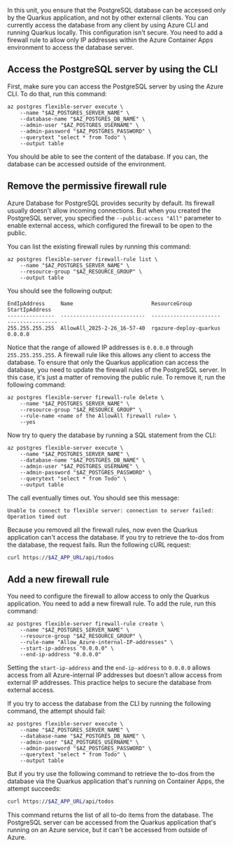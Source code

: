 In this unit, you ensure that the PostgreSQL database can be accessed only by the Quarkus application, and not by other external clients. You can currently access the database from any client by using Azure CLI and running Quarkus locally. This configuration isn't secure. You need to add a firewall rule to allow only IP addresses within the Azure Container Apps environment to access the database server.

## Access the PostgreSQL server by using the CLI

First, make sure you can access the PostgreSQL server by using the Azure CLI. To do that, run this command:

```azurecli
az postgres flexible-server execute \
    --name "$AZ_POSTGRES_SERVER_NAME" \
    --database-name "$AZ_POSTGRES_DB_NAME" \
    --admin-user "$AZ_POSTGRES_USERNAME" \
    --admin-password "$AZ_POSTGRES_PASSWORD" \
    --querytext "select * from Todo" \
    --output table
```

You should be able to see the content of the database. If you can, the database can be accessed outside of the environment.

## Remove the permissive firewall rule

Azure Database for PostgreSQL provides security by default. Its firewall usually doesn't allow incoming connections. But when you created the PostgreSQL server, you specified the `--public-access "All"` parameter to enable external access, which configured the firewall to be open to the public.

You can list the existing firewall rules by running this command:

```azurecli
az postgres flexible-server firewall-rule list \
    --name "$AZ_POSTGRES_SERVER_NAME" \
    --resource-group "$AZ_RESOURCE_GROUP" \
    --output table
```

You should see the following output:

```output
EndIpAddress     Name                         ResourceGroup           StartIpAddress
---------------  ---------------------------  ----------------------  ----------------
255.255.255.255  AllowAll_2025-2-26_16-57-40  rgazure-deploy-quarkus  0.0.0.0
```

Notice that the range of allowed IP addresses is `0.0.0.0` through `255.255.255.255`. A firewall rule like this allows any client to access the database. To ensure that only the Quarkus application can access the database, you need to update the firewall rules of the PostgreSQL server.
In this case, it's just a matter of removing the public rule. To remove it, run the following command:

```azurecli
az postgres flexible-server firewall-rule delete \
    --name "$AZ_POSTGRES_SERVER_NAME" \
    --resource-group "$AZ_RESOURCE_GROUP" \
    --rule-name <name of the AllowAll firewall rule> \
    --yes
```

Now try to query the database by running a SQL statement from the CLI:

```azurecli
az postgres flexible-server execute \
    --name "$AZ_POSTGRES_SERVER_NAME" \
    --database-name "$AZ_POSTGRES_DB_NAME" \
    --admin-user "$AZ_POSTGRES_USERNAME" \
    --admin-password "$AZ_POSTGRES_PASSWORD" \
    --querytext "select * from Todo" \
    --output table
```

The call eventually times out. You should see this message:

```output
Unable to connect to flexible server: connection to server failed: Operation timed out
```

Because you removed all the firewall rules, now even the Quarkus application can't access the database. If you try to retrieve the to-dos from the database, the request fails. Run the following cURL request:

```bash
curl https://$AZ_APP_URL/api/todos
```

## Add a new firewall rule

You need to configure the firewall to allow access to only the Quarkus application. You need to add a new firewall rule. To add the rule, run this command:

```azurecli
az postgres flexible-server firewall-rule create \
    --name "$AZ_POSTGRES_SERVER_NAME" \
    --resource-group "$AZ_RESOURCE_GROUP" \
    --rule-name "Allow_Azure-internal-IP-addresses" \
    --start-ip-address "0.0.0.0" \
    --end-ip-address "0.0.0.0"
```

Setting the `start-ip-address` and the `end-ip-address` to `0.0.0.0` allows access from all Azure-internal IP addresses but doesn't allow access from external IP addresses. This practice helps to secure the database from external access.

If you try to access the database from the CLI by running the following command, the attempt should fail:

```azurecli
az postgres flexible-server execute \
    --name "$AZ_POSTGRES_SERVER_NAME" \
    --database-name "$AZ_POSTGRES_DB_NAME" \
    --admin-user "$AZ_POSTGRES_USERNAME" \
    --admin-password "$AZ_POSTGRES_PASSWORD" \
    --querytext "select * from Todo" \
    --output table
```

But if you try use the following command to retrieve the to-dos from the database via the Quarkus application that's running on Container Apps, the attempt succeeds:

```bash
curl https://$AZ_APP_URL/api/todos
```

This command returns the list of all to-do items from the database. The PostgreSQL server can be accessed from the Quarkus application that's running on an Azure service, but it can't be accessed from outside of Azure.

